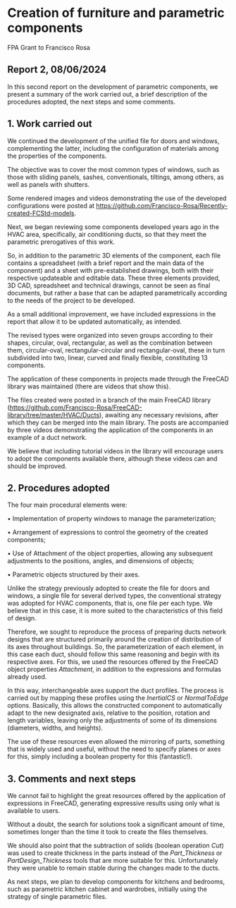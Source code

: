 # Creation of furniture and parametric components

FPA Grant to Francisco Rosa

## Report 2, 08/06/2024

In this second report on the development of parametric components, we present a summary of the work carried out, a brief description of the procedures adopted, the next steps and some comments.

## 1. Work carried out

We continued the development of the unified file for doors and windows, complementing the latter, including the configuration of materials among the properties of the components.

The objective was to cover the most common types of windows, such as those with sliding panels, sashes, conventionals, tiltings, among others, as well as panels with shutters.

Some rendered images and videos demonstrating the use of the developed configurations were posted at https://github.com/Francisco-Rosa/Recently-created-FCStd-models.

Next, we began reviewing some components developed years ago in the HVAC area, specifically, air conditioning ducts, so that they meet the parametric prerogatives of this work.

So, in addition to the parametric 3D elements of the component, each file contains a spreadsheet (with a brief report and the main data of the component) and a sheet with pre-established drawings, both with their respective updateable and editable data. These three elements provided, 3D CAD, spreadsheet and technical drawings, cannot be seen as final documents, but rather a base that can be adapted parametrically according to the needs of the project to be developed.

As a small additional improvement, we have included expressions in the report that allow it to be updated automatically, as intended.

The revised types were organized into seven groups according to their shapes, circular, oval, rectangular, as well as the combination between them, circular-oval, rectangular-circular and rectangular-oval, these in turn subdivided into two, linear, curved and finally flexible, constituting 13 components.

The application of these components in projects made through the FreeCAD library was maintained (there are videos that show this).

The files created were posted in a branch of the main FreeCAD library (https://github.com/Francisco-Rosa/FreeCAD-library/tree/master/HVAC/Ducts), awaiting any necessary revisions, after which they can be merged into the main library. The posts are accompanied by three videos demonstrating the application of the components in an example of a duct network.

We believe that including tutorial videos in the library will encourage users to adopt the components available there, although these videos can and should be improved.

## 2. Procedures adopted

The four main procedural elements were:

• Implementation of property windows to manage the parameterization;

• Arrangement of expressions to control the geometry of the created components;

• Use of Attachment of the object properties, allowing any subsequent adjustments to the positions, angles, and dimensions of objects;

• Parametric objects structured by their axes.

Unlike the strategy previously adopted to create the file for doors and windows, a single file for several derived types, the conventional strategy was adopted for HVAC components, that is, one file per each type. We believe that in this case, it is more suited to the characteristics of this field of design.

Therefore, we sought to reproduce the process of preparing ducts network designs that are structured primarily around the creation of distribution of its axes throughout buildings. So, the parameterization of each element, in this case each duct, should follow this same reasoning and begin with its respective axes. For this, we used the resources offered by the FreeCAD object properties *Attachment*, in addition to the expressions and formulas already used.

In this way, interchangeable axes support the duct profiles. The process is carried out by mapping these profiles using the *InertialCS* or *NormalToEdge* options. Basically, this allows the constructed component to automatically adapt to the new designated axis, relative to the position, rotation and length variables, leaving only the adjustments of some of its dimensions (diameters, widths, and heights).

The use of these resources even allowed the mirroring of parts, something that is widely used and useful, without the need to specify planes or axes for this, simply including a boolean property for this (fantastic!).

## 3. Comments and next steps

We cannot fail to highlight the great resources offered by the application of expressions in FreeCAD, generating expressive results using only what is available to users.

Without a doubt, the search for solutions took a significant amount of time, sometimes longer than the time it took to create the files themselves.

We should also point that the subtraction of solids (boolean operation *Cut*) was used to create thickness in the parts instead of the *Part_Thickness* or *PartDesign_Thickness* tools that are more suitable for this. Unfortunately they were unable to remain stable during the changes made to the ducts.

As next steps, we plan to develop components for kitchens and bedrooms, such as parametric kitchen cabinet and wardrobes, initially using the strategy of single parametric files.
